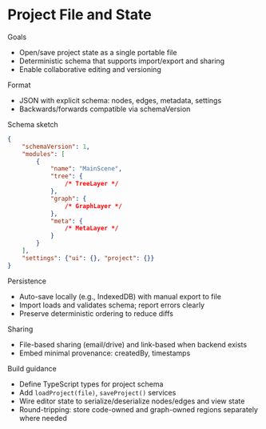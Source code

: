 # Project File and State

Goals

- Open/save project state as a single portable file
- Deterministic schema that supports import/export and sharing
- Enable collaborative editing and versioning

Format

- JSON with explicit schema: nodes, edges, metadata, settings
- Backwards/forwards compatible via schemaVersion

Schema sketch

```json
{
	"schemaVersion": 1,
	"modules": [
		{
			"name": "MainScene",
			"tree": {
				/* TreeLayer */
			},
			"graph": {
				/* GraphLayer */
			},
			"meta": {
				/* MetaLayer */
			}
		}
	],
	"settings": {"ui": {}, "project": {}}
}
```

Persistence

- Auto-save locally (e.g., IndexedDB) with manual export to file
- Import loads and validates schema; report errors clearly
- Preserve deterministic ordering to reduce diffs

Sharing

- File-based sharing (email/drive) and link-based when backend exists
- Embed minimal provenance: createdBy, timestamps

Build guidance

- Define TypeScript types for project schema
- Add `loadProject(file)`, `saveProject()` services
- Wire editor state to serialize/deserialize nodes/edges and view state
- Round-tripping: store code-owned and graph-owned regions separately where needed
